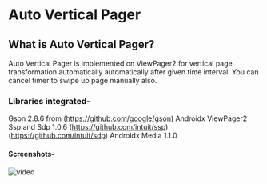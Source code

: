 # Auto Vertical Pager

## What is Auto Vertical Pager?
Auto Vertical Pager is implemented on ViewPager2 for vertical page transformation automatically automatically after given time interval. You can cancel timer to swipe up page manually also.

### Libraries integrated-
Gson 2.8.6 from (https://github.com/google/gson)
Androidx ViewPager2 
Ssp and Sdp 1.0.6 (https://github.com/intuit/ssp) (https://github.com/intuit/sdp)
Androidx Media 1.1.0

#### Screenshots-
![video](https://github.com/FantasticAndroid/KSS/blob/master/AutoVerticalViewPager/video.gif)
